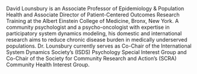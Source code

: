David Lounsbury is an Associate Professor of Epidemiology & Population Health and Associate Director of Patient-Centered Outcomes Research Training at the Albert Einstein College of Medicine, Bronx, New York. A community psychologist and a psycho-oncologist with expertise in participatory system dynamics modeling, his domestic and international research aims to reduce chronic disease burden in medically underserved populations. Dr. Lounsbury currently serves as Co-Chair of the International System Dynamics Society’s (ISDS) Psychology Special Interest Group and Co-Chair of the Society for Community Research and Action’s (SCRA) Community Health Interest Group.
